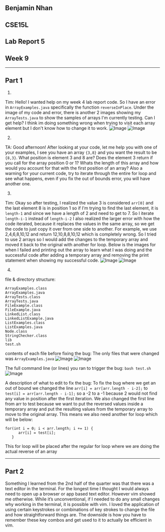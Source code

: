 ## Benjamin Nhan
## CSE15L
## Lab Report 5
## Week 9
---

## Part 1

1.
Tim: Hello! I wanted help on my week 4 lab report code. So I have an error in `ArrayExamples.java` specifically the function `reverseInPlace`. Under the image of my code and error, there is another 2 images showing my `ArrayTests.java` to show the samples of arrays I'm currently testing. Can I get help? I think im doing something wrong when trying to visit each array element but I don't know how to change it to work.
![Image](l5.1.png)
![Image](l5.2.png)


2.
TA: Good afternoon! After looking at your code, let me help you with one of your examples, I see you have an array `{3,8}` and you want the result to be `{8,3}`. What position is element 3 and 8 are? Does the element 3 return if you call for the array position 0 or 1? Whats the length of this array and how would you account for that with the first position of an array? Also a warning for your current code, try to iterate through the entire for loop and see what happens, even if you fix the out of bounds error, you will have another one.


3.
Tim: Okay so after testing, I realized the value 3 is considered `arr[0]` and the last element 8 is in position 1 so if I'm trying to find the last element, it is `length-1` and since we have a length of 2 and need to get to 7. So I iterate `length-i-1` instead of `length-i-2` I also realized the larger error with how the code iterated, because it replaces the values in the same array, so we get the code to just copy it over from one side to another. For example, we use 2,4,6,8,10,12 and return 12,10,8,8,10,12 which is completely wrong. So I tried to use 2 arrays so I would add the changes to the temporary array and moved it back to the original with another for loop. Below is the images for when I failed and printing out the array to learn what I was doing and the successful code after adding a temporary array and removing the print statement when showing my successful code.
![Image](l5.3fail.png)
![Image](l5.3success.png)


4.
  file & directory structure:
```
ArrayExamples.class
ArrayExamples.java  
ArrayTests.class  
ArrayTests.java  
FileExample.class 
FileExample.java 
LinkedList.class 
LinkedListExample.java
ListExamples.class
ListExamples.java
Node.class
StringChecker.class
lib
test.sh
```

contents of each file before fixing the bug:
The only files that were changed was `ArrayExamples.java`
![Image](l5before.png)
![Image](l5testsrun.png)

The full command line (or lines) you ran to trigger the bug:
`bash test.sh`
![Image](l5testsh.png)

A description of what to edit to fix the bug:
To fix the bug where we get an out of bound we changed the line `arr[i] = arr[arr.length - i-2];` to `test[i] = arr[arr.length - i-1];` so a -2 to a -1 because 2 would not find any value in position after the first iteration. We also changed the first line from arr to test because we want to put the reversed values inside a temporary array and put the resulting values from the temporary array to move to the original array. This means we also need another for loop which will be below:
```
for(int i = 0; i < arr.length; i += 1) {
      arr[i] = test[i];
   }
```
This for loop will be placed after the regular for loop where we are doing the actual reverse of an array

---
## Part 2

Something l learned  from the 2nd half of the quarter was that there was a text editor in the terminal. For the longest time I thought I would always need to open up a browser or app based text editor. However vim showed me otherwise. While it’s unconventional, if I needed to do any small changes why working in the terminal, it is possible with vim. I loved the application of using certain keystrokes or combinations of key strokes to change the file and how straightforward things are. The downside is how you have to remember these key combos and get used to it to actually be efficient in vim.
